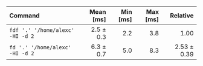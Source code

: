 | Command | Mean [ms] | Min [ms] | Max [ms] | Relative |
|:---|---:|---:|---:|---:|
| `fdf '.' '/home/alexc' -HI -d 2` | 2.5 ± 0.3 | 2.2 | 3.8 | 1.00 |
| `fd '.' '/home/alexc' -HI -d 2` | 6.3 ± 0.7 | 5.0 | 8.3 | 2.53 ± 0.39 |

